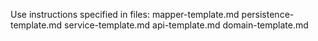 Use instructions specified in files:
mapper-template.md
persistence-template.md
service-template.md
api-template.md
domain-template.md